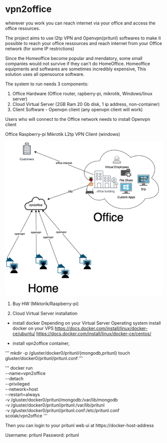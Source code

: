 # vpn2office

wherever you work you can reach internet via your office and access the office resources.

The project aims to use l2tp VPN and Openvpn(pritunl) softwares to make it possible to reach your office ressources and reach internet from your Office network (for some IP restrictions)


Since the Homeoffice become popular and mendatory, some small companies would not survive if they can't do HomeOffice. Homeoffice equipments and softwares are sometimes incredibly expensive, This solution uses all opensource software.

The system to run needs 3 components:
1. Office Hardware (Office router, rapberry-pi, mikrotik, Windows/linux server)
2. Cloud Virtual Server (2GB Ram 20 Gb disk, 1 ip address, non-container)
3. Client Software - Openvpn client (any openvpn client will work)

Users
 who will connect to the Office network needs to install Openvpn client

Office
 Raspberry-pi 
 Mikrotik 
 L2tp VPN Client (windows)
 

![vpn2office](https://github.com/nsrvs/vpn2office/blob/master/vpn2office.png)



1. Buy HW (Miktorik/Raspberry-pi)


2. Cloud Virtual Server installation

* install docker 
Depending on your Virtual Server Operating system install docker on your VPS
https://docs.docker.com/install/linux/docker-ce/ubuntu/
https://docs.docker.com/install/linux/docker-ce/centos/


* install vpn2office container,

'''
mkdir -p /gluster/docker0/pritunl/{mongodb,pritunl}
touch gluster/docker0/pritunl/pritunl.conf
'''

'''
docker run \
    --name=vpn2office \
    --detach \
    --privileged \
    --network=host \
    --restart=always \
    -v /gluster/docker0/pritunl/mongodb:/var/lib/mongodb \
    -v /gluster/docker0/pritunl/pritunl:/var/lib/pritunl \
    -v /gluster/docker0/pritunl/pritunl.conf:/etc/pritunl.conf \
    scolak/vpn2office
'''

Then you can login to your pritunl web ui at https://docker-host-address

Username: pritunl Password: pritunl


